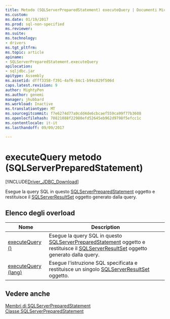 ```yaml
---
title: Metodo (SQLServerPreparedStatement) executeQuery | Documenti Microsoft
ms.custom: 
ms.date: 01/19/2017
ms.prod: sql-non-specified
ms.reviewer: 
ms.suite: 
ms.technology:
- drivers
ms.tgt_pltfrm: 
ms.topic: article
apiname:
- SQLServerPreparedStatement.executeQuery
apilocation:
- sqljdbc.jar
apitype: Assembly
ms.assetid: dfff3358-f391-4af6-84c1-b94c029f506d
caps.latest.revision: 9
author: MightyPen
ms.author: genemi
manager: jhubbard
ms.workload: Inactive
ms.translationtype: MT
ms.sourcegitcommit: f7e6274d77a9cdd4de6cbcaef559ca99f77b3608
ms.openlocfilehash: 70821088f22980efd52645eb962d9798f5efcc1c
ms.contentlocale: it-it
ms.lasthandoff: 09/09/2017

---
```

# <a name="executequery-method-sqlserverpreparedstatement"></a>executeQuery metodo (SQLServerPreparedStatement)
[!INCLUDE[Driver_JDBC_Download](../../../includes/driver_jdbc_download.md)]

  Esegue la query SQL in questo [SQLServerPreparedStatement](../../../connect/jdbc/reference/sqlserverpreparedstatement-class.md) oggetto e restituisce il [SQLServerResultSet](../../../connect/jdbc/reference/sqlserverresultset-class.md) oggetto generato dalla query.  
  
## <a name="overload-list"></a>Elenco degli overload  
  
|Nome|Description|  
|----------|-----------------|  
|[executeQuery ()](../../../connect/jdbc/reference/executequery-method.md)|Esegue la query SQL in questo [SQLServerPreparedStatement](../../../connect/jdbc/reference/sqlserverpreparedstatement-class.md) oggetto e restituisce il [SQLServerResultSet](../../../connect/jdbc/reference/sqlserverresultset-class.md) oggetto generato dalla query.|  
|[executeQuery (lang)](../../../connect/jdbc/reference/executequery-method-java-lang-string.md)|Esegue l'istruzione SQL specificata e restituisce un singolo [SQLServerResultSet](../../../connect/jdbc/reference/sqlserverresultset-class.md) oggetto.|  
  
## <a name="see-also"></a>Vedere anche  
 [Membri di SQLServerPreparedStatement](../../../connect/jdbc/reference/sqlserverpreparedstatement-members.md)   
 [Classe SQLServerPreparedStatement](../../../connect/jdbc/reference/sqlserverpreparedstatement-class.md)  
  
  

